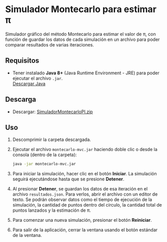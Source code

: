 # Simulador Montecarlo para estimar π

Simulador gráfico del método Montecarlo para estimar el valor de π, con función de guardar los datos de cada
simulación en un archivo para poder comparar resultados de varias iteraciones.

## Requisitos

- Tener instalado **Java 8+** (Java Runtime Environment - JRE) para poder ejecutar el archivo `.jar`.  
  [Descargar Java](https://www.java.com/es/download/)

## Descarga

- Descargar: [SimuladorMontecarloPI.zip](https://github.com/platiniromina/montecarlo-pi-2.0/releases/download/v1.0.0/SimuladorMontecarloPI.zip)

## Uso

1. Descomprimir la carpeta descargada.
2. Ejecutar el archivo `montecarlo-mvc.jar` haciendo doble clic o desde la consola (dentro de la carpeta):

   ```bash
   java -jar montecarlo-mvc.jar

3. Para iniciar la simulación, hacer clic en el botón **Iniciar**.
   La simulación seguirá ejecutándose hasta que se presione **Detener**.
4. Al presionar **Detener**, se guardan los datos de esa iteración en el archivo `resultados.json`. Para verlos, abrir
   el archivo con un editor de texto. Se podrán observar datos como el tiempo de ejecución de la simulación, la cantidad
   de puntos dentro del círculo, la cantidad total de puntos lanzados y la estimación de π.
5. Para comenzar una nueva simulación, presionar el botón **Reiniciar**.
6. Para salir de la aplicación, cerrar la ventana usando el botón estándar de la ventana.
